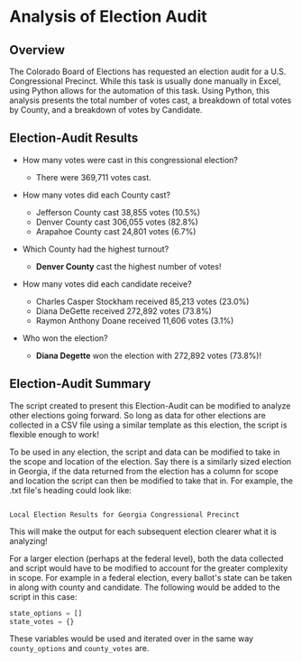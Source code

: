 # Analysis of Election Audit

## Overview
The Colorado Board of Elections has requested an election audit for a U.S. Congressional Precinct. While this task is usually done manually in Excel, using Python allows for the automation of this task. Using Python, this analysis presents the total number of votes cast, a breakdown of total votes by County, and a breakdown of votes by Candidate.


## Election-Audit Results

* How many votes were cast in this congressional election?
    
    * There were 369,711 votes cast.

* How many votes did each County cast?
    * Jefferson County cast 38,855 votes (10.5%)
    * Denver County cast 306,055 votes (82.8%)
    * Arapahoe County cast 24,801 votes (6.7%)

* Which County had the highest turnout?
    * **Denver County** cast the highest number of votes!

* How many votes did each candidate receive?
    * Charles Casper Stockham received 85,213 votes (23.0%)
    * Diana DeGette received 272,892 votes (73.8%)
    * Raymon Anthony Doane received 11,606 votes (3.1%)

* Who won the election?
    * **Diana Degette** won the election with 272,892 votes (73.8%)!

## Election-Audit Summary

The script created to present this Election-Audit can be modified to analyze other elections going forward. So long as data for other elections are collected in a CSV file using a similar template as this election, the script is flexible enough to work!

To be used in any election, the script and data can be modified to take in the scope and location of the election. Say there is a similarly sized election in Georgia, if the data returned from the election has a column for scope and location the script can then be modified to take that in. For example, the .txt file's heading could look like:
```

Local Election Results for Georgia Congressional Precinct

```

This will make the output for each subsequent election clearer what it is analyzing!

For a larger election (perhaps at the federal level), both the data collected and script would have to be modified to account for the greater complexity in scope. For example in a federal election, every ballot's state can be taken in along with county and candidate. The following would be added to the script in this case:
 ```py
state_options = []
state_votes = {}
```
These variables would be used and iterated over in the same way  `county_options` and `county_votes`  are.




